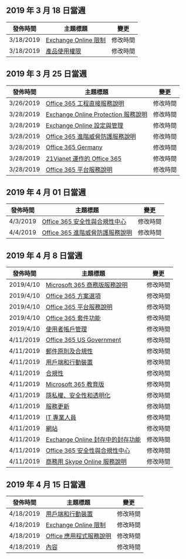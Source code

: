 <!-- This file is generated automatically each week. Changes made to this file will be overwritten.-->




## <a name="week-of-march-18-2019"></a>2019 年 3 月 18 日當週


| 發佈時間 |主題標題 | 變更 |
|------|------------|--------|
| 3/18/2019 | [Exchange Online 限制](/Office365/ServiceDescriptions/exchange-online-service-description/exchange-online-limits) | 修改時間 |
| 3/18/2019 | [產品使用權限](/Office365/ServiceDescriptions/office-365-platform-service-description/product-use-rights) | 修改時間 |


## <a name="week-of-march-25-2019"></a>2019 年 3 月 25 日當週


| 發佈時間 |主題標題 | 變更 |
|------|------------|--------|
| 3/26/2019 | [Office 365 工程直接服務說明](/Office365/ServiceDescriptions/office-365-engineering-direct-service-description) | 修改時間 |
| 3/28/2019 | [Exchange Online Protection 服務說明](/Office365/ServiceDescriptions/exchange-online-protection-service-description/exchange-online-protection-service-description) | 修改時間 |
| 3/28/2019 | [Exchange Online 設定與管理](/Office365/ServiceDescriptions/exchange-online-service-description/exchange-online-setup-and-administration) | 修改時間 |
| 3/28/2019 | [Office 365 進階威脅防護服務說明](/Office365/ServiceDescriptions/office-365-advanced-threat-protection-service-description) | 修改時間 |
| 3/28/2019 | [Office 365 Germany](/Office365/ServiceDescriptions/office-365-platform-service-description/office-365-germany) | 修改時間 |
| 3/28/2019 | [21Vianet 運作的 Office 365](/Office365/ServiceDescriptions/office-365-platform-service-description/office-365-operated-by-21vianet) | 修改時間 |
| 3/28/2019 | [Office 365 平台服務說明](/Office365/ServiceDescriptions/office-365-platform-service-description/office-365-platform-service-description) | 修改時間 |


## <a name="week-of-april-01-2019"></a>2019 年 4 月 01 日當週


| 發佈時間 |主題標題 | 變更 |
|------|------------|--------|
| 4/3/2019 | [Office 365 安全性與合規性中心](/Office365/ServiceDescriptions/office-365-platform-service-description/office-365-securitycompliance-center) | 修改時間 |
| 4/4/2019 | [Office 365 進階威脅防護服務說明](/Office365/ServiceDescriptions/office-365-advanced-threat-protection-service-description) | 修改時間 |


## <a name="week-of-april-08-2019"></a>2019 年 4 月 8 日當週


| 發佈時間 |主題標題 | 變更 |
|------|------------|--------|
| 2019/4/10 | [Microsoft 365 商務版服務說明](/Office365/ServiceDescriptions/microsoft-365-business-service-description) | 修改時間 |
| 2019/4/10 | [Office 365 方案選項](/Office365/ServiceDescriptions/office-365-platform-service-description/office-365-plan-options) | 修改時間 |
| 2019/4/10 | [Office 365 平台服務說明](/Office365/ServiceDescriptions/office-365-platform-service-description/office-365-platform-service-description) | 修改時間 |
| 2019/4/10 | [Office 365 套件功能](/Office365/ServiceDescriptions/office-365-platform-service-description/office-365-suite-features) | 修改時間 |
| 2019/4/10 | [使用者帳戶管理](/Office365/ServiceDescriptions/office-365-platform-service-description/user-account-management) | 修改時間 |
| 4/11/2019 | [Office 365 US Government](/Office365/ServiceDescriptions/office-365-platform-service-description/office-365-us-government/office-365-us-government) | 修改時間 |
| 4/11/2019 | [郵件原則及合規性](/Office365/ServiceDescriptions/exchange-online-protection-service-description/messaging-policy-and-compliance-servicedesc) | 修改時間 |
| 4/11/2019 | [用戶端和行動裝置](/Office365/ServiceDescriptions/exchange-online-service-description/clients-and-mobile-devices) | 修改時間 |
| 4/11/2019 | [合規性](/Office365/ServiceDescriptions/office-365-platform-service-description/compliance-servicedesc) | 修改時間 |
| 4/11/2019 | [Microsoft 365 教育版](/Office365/ServiceDescriptions/office-365-platform-service-description/microsoft-365-education) | 修改時間 |
| 4/11/2019 | [隱私權、安全性和透明化](/Office365/ServiceDescriptions/office-365-platform-service-description/privacy-security-and-transparency) | 修改時間 |
| 4/11/2019 | [服務更新](/Office365/ServiceDescriptions/office-365-platform-service-description/service-updates) | 修改時間 |
| 4/11/2019 | [IT 專業人員](/Office365/ServiceDescriptions/sharepoint-online-service-description/it-professional) | 修改時間 |
| 4/11/2019 | [網站](/Office365/ServiceDescriptions/sharepoint-online-service-description/sites-servicedesc) | 修改時間 |
| 4/11/2019 | [Exchange Online 封存中的封存功能](/Office365/ServiceDescriptions/exchange-online-archiving-service-description/archive-features) | 修改時間 |
| 4/11/2019 | [Office 365 安全性與合規性中心](/Office365/ServiceDescriptions/office-365-platform-service-description/office-365-securitycompliance-center) | 修改時間 |
| 4/11/2019 | [商務用 Skype Online 服務說明](/Office365/ServiceDescriptions/skype-for-business-online-service-description/skype-for-business-online-service-description) | 修改時間 |


## <a name="week-of-april-15-2019"></a>2019 年 4 月 15 日當週


| 發佈時間 |主題標題 | 變更 |
|------|------------|--------|
| 4/18/2019 | [用戶端和行動裝置](/Office365/ServiceDescriptions/exchange-online-service-description/clients-and-mobile-devices) | 修改時間 |
| 4/18/2019 | [Exchange Online 限制](/Office365/ServiceDescriptions/exchange-online-service-description/exchange-online-limits) | 修改時間 |
| 4/18/2019 | [Office 應用程式服務說明](/Office365/ServiceDescriptions/office-applications-service-description/office-applications-service-description) | 修改時間 |
| 4/18/2019 | [內容](/Office365/ServiceDescriptions/sharepoint-online-service-description/content) | 修改時間 |
